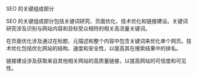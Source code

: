 SEO 的关键组成部分

SEO 的关键组成部分包括关键词研究、页面优化、技术优化和链接建设。关键词研究涉及识别与网站内容和目标受众相符的相关高流量关键词。

在页面优化涉及通过在标题、元描述和整个内容中包含关键词来优化单个网页。技术优化包括优化网站的结构、速度和安全性，以提高其在搜索结果中的排名。

链接建设涉及获取来自其他相关网站的高质量链接，以提高网站的可信度和可见性。
